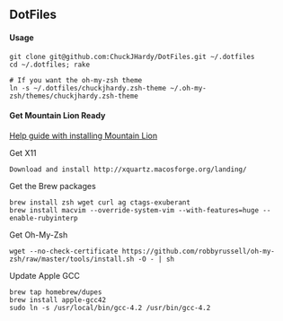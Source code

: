 ## DotFiles
    
#### Usage

    git clone git@github.com:ChuckJHardy/DotFiles.git ~/.dotfiles
    cd ~/.dotfiles; rake
    
    # If you want the oh-my-zsh theme
    ln -s ~/.dotfiles/chuckjhardy.zsh-theme ~/.oh-my-zsh/themes/chuckjhardy.zsh-theme

#### Get Mountain Lion Ready

[Help guide with installing Mountain Lion](http://robots.thoughtbot.com/post/27985816073/the-hitchhikers-guide-to-riding-a-mountain-lion)

Get X11

    Download and install http://xquartz.macosforge.org/landing/
    
Get the Brew packages

    brew install zsh wget curl ag ctags-exuberant
    brew install macvim --override-system-vim --with-features=huge --enable-rubyinterp
    
Get Oh-My-Zsh

    wget --no-check-certificate https://github.com/robbyrussell/oh-my-zsh/raw/master/tools/install.sh -O - | sh
    
Update Apple GCC

    brew tap homebrew/dupes
    brew install apple-gcc42
    sudo ln -s /usr/local/bin/gcc-4.2 /usr/bin/gcc-4.2
